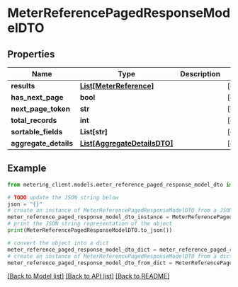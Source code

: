 # MeterReferencePagedResponseModelDTO


## Properties

Name | Type | Description | Notes
------------ | ------------- | ------------- | -------------
**results** | [**List[MeterReference]**](MeterReference.md) |  | [optional] 
**has_next_page** | **bool** |  | [optional] 
**next_page_token** | **str** |  | [optional] 
**total_records** | **int** |  | [optional] 
**sortable_fields** | **List[str]** |  | [optional] 
**aggregate_details** | [**List[AggregateDetailsDTO]**](AggregateDetailsDTO.md) |  | [optional] 

## Example

```python
from metering_client.models.meter_reference_paged_response_model_dto import MeterReferencePagedResponseModelDTO

# TODO update the JSON string below
json = "{}"
# create an instance of MeterReferencePagedResponseModelDTO from a JSON string
meter_reference_paged_response_model_dto_instance = MeterReferencePagedResponseModelDTO.from_json(json)
# print the JSON string representation of the object
print(MeterReferencePagedResponseModelDTO.to_json())

# convert the object into a dict
meter_reference_paged_response_model_dto_dict = meter_reference_paged_response_model_dto_instance.to_dict()
# create an instance of MeterReferencePagedResponseModelDTO from a dict
meter_reference_paged_response_model_dto_from_dict = MeterReferencePagedResponseModelDTO.from_dict(meter_reference_paged_response_model_dto_dict)
```
[[Back to Model list]](../README.md#documentation-for-models) [[Back to API list]](../README.md#documentation-for-api-endpoints) [[Back to README]](../README.md)



